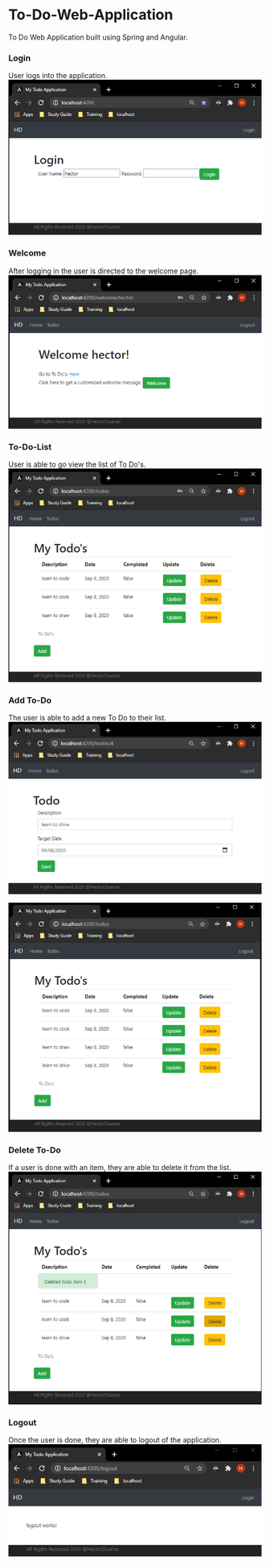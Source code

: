 # To-Do-Web-Application
To Do Web Application built using Spring and Angular.

### Login
User logs into the application.                                       
![](images/login.png)

### Welcome
After logging in the user is directed to the welcome page.
![](images/welcome.png)

### To-Do-List
User is able to go view the list of To Do's.
![](images/todoList.png)

### Add To-Do
The user is able to add a new To Do to their list.
![](images/addToDo.png)

![](images/updatedToDoList.png)

### Delete To-Do
If a user is done with an item, they are able to delete it from the list.
![](images/deletedToDo.png)


### Logout
Once the user is done, they are able to logout of the application.
![](images/logout.png)
